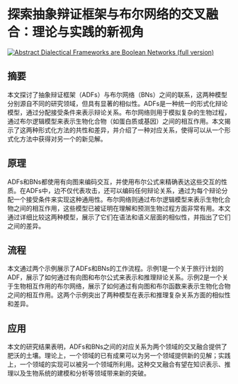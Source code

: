 # 探索抽象辩证框架与布尔网络的交叉融合：理论与实践的新视角

[![Abstract Dialectical Frameworks are Boolean Networks (full version)](https://arxiv-research-1301205113.cos.ap-guangzhou.myqcloud.com/images/2407.02055v1.pdf_0.jpg)](https://arxiv.org/abs/2407.02055v1)

## 摘要

本文探讨了抽象辩证框架（ADFs）与布尔网络（BNs）之间的联系，这两种模型分别源自不同的研究领域，但具有显著的相似性。ADFs是一种统一的形式化辩论模型，通过分配接受条件来表示辩论关系。布尔网络则用于模拟复杂的生物过程，通过布尔逻辑模型来表示生物化合物（如蛋白质或基因）之间的相互作用。本文揭示了这两种形式化方法的共性和差异，并介绍了一种对应关系，使得可以从一个形式化方法中获得对另一个的新见解。

## 原理

ADFs和BNs都使用有向图来编码交互，并使用布尔公式来精确表达这些交互的性质。在ADFs中，边不仅代表攻击，还可以编码任何辩论关系，通过为每个辩论分配一个接受条件来实现这种通用性。布尔网络则通过布尔逻辑模型来表示生物化合物之间的相互作用，这些模型已被证明在理解和预测生物过程方面非常有用。本文通过详细比较这两种模型，展示了它们在语法和语义层面的相似性，并指出了它们之间的差异。

## 流程

本文通过两个示例展示了ADFs和BNs的工作流程。示例1是一个关于旅行计划的ADF，展示了如何通过有向图和布尔公式来表示和推理辩论关系。示例2是一个关于生物相互作用的布尔网络，展示了如何通过有向图和布尔函数来表示生物化合物之间的相互作用。这两个示例突出了两种模型在表示和推理复杂关系方面的相似性和差异。

## 应用

本文的研究结果表明，ADFs和BNs之间的对应关系为两个领域的交叉融合提供了肥沃的土壤。理论上，一个领域的已有成果可以为另一个领域提供新的见解；实践上，一个领域的实现可以被另一个领域所利用。这种交叉融合有望在知识表示、推理以及生物系统的建模和分析等领域带来新的突破。

